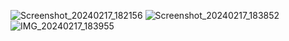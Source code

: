 











![Screenshot_20240217_182156](https://github.com/SK-BAAP-786/Facebook_auto_share/assets/111557947/9b730162-f6fe-4f7b-9935-cb1a7065f252)
![Screenshot_20240217_183852](https://github.com/SK-BAAP-786/Facebook_auto_share/assets/111557947/04c5a17a-6752-47d4-bfcc-cd359e96f67a)
![IMG_20240217_183955](https://github.com/SK-BAAP-786/Facebook_auto_share/assets/111557947/0934913f-3bf7-44eb-a151-8dcdac2ed2bc)
